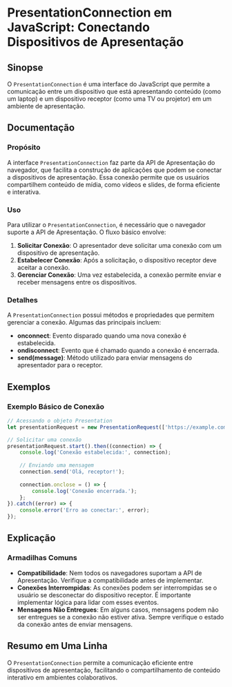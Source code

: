 <!--
Meta Description: # PresentationConnection em JavaScript: Conectando Dispositivos de Apresentação ## Sinopse O `PresentationConnection` é uma interface do JavaScript qu...
Meta Keywords: conexão, apresentação, uma, que, presentationconnection
-->

# PresentationConnection em JavaScript: Conectando Dispositivos de Apresentação

## Sinopse
O `PresentationConnection` é uma interface do JavaScript que permite a comunicação entre um dispositivo que está apresentando conteúdo (como um laptop) e um dispositivo receptor (como uma TV ou projetor) em um ambiente de apresentação.

## Documentação
### Propósito
A interface `PresentationConnection` faz parte da API de Apresentação do navegador, que facilita a construção de aplicações que podem se conectar a dispositivos de apresentação. Essa conexão permite que os usuários compartilhem conteúdo de mídia, como vídeos e slides, de forma eficiente e interativa.

### Uso
Para utilizar o `PresentationConnection`, é necessário que o navegador suporte a API de Apresentação. O fluxo básico envolve:

1. **Solicitar Conexão**: O apresentador deve solicitar uma conexão com um dispositivo de apresentação.
2. **Estabelecer Conexão**: Após a solicitação, o dispositivo receptor deve aceitar a conexão.
3. **Gerenciar Conexão**: Uma vez estabelecida, a conexão permite enviar e receber mensagens entre os dispositivos.

### Detalhes
A `PresentationConnection` possui métodos e propriedades que permitem gerenciar a conexão. Algumas das principais incluem:

- **onconnect**: Evento disparado quando uma nova conexão é estabelecida.
- **ondisconnect**: Evento que é chamado quando a conexão é encerrada.
- **send(message)**: Método utilizado para enviar mensagens do apresentador para o receptor.

## Exemplos
### Exemplo Básico de Conexão

```javascript
// Acessando o objeto Presentation
let presentationRequest = new PresentationRequest(['https://example.com/presentation']);

// Solicitar uma conexão
presentationRequest.start().then((connection) => {
    console.log('Conexão estabelecida:', connection);
    
    // Enviando uma mensagem
    connection.send('Olá, receptor!');
    
    connection.onclose = () => {
        console.log('Conexão encerrada.');
    };
}).catch((error) => {
    console.error('Erro ao conectar:', error);
});
```

## Explicação
### Armadilhas Comuns
- **Compatibilidade**: Nem todos os navegadores suportam a API de Apresentação. Verifique a compatibilidade antes de implementar.
- **Conexões Interrompidas**: As conexões podem ser interrompidas se o usuário se desconectar do dispositivo receptor. É importante implementar lógica para lidar com esses eventos.
- **Mensagens Não Entregues**: Em alguns casos, mensagens podem não ser entregues se a conexão não estiver ativa. Sempre verifique o estado da conexão antes de enviar mensagens.

## Resumo em Uma Linha
O `PresentationConnection` permite a comunicação eficiente entre dispositivos de apresentação, facilitando o compartilhamento de conteúdo interativo em ambientes colaborativos.
